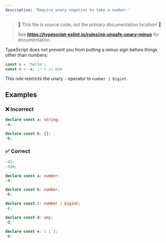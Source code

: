 ```yaml
---
description: 'Require unary negation to take a number.'
---
```


> 🛑 This file is source code, not the primary documentation location! 🛑
>
> See **https://typescript-eslint.io/rules/no-unsafe-unary-minus** for documentation.

TypeScript does not prevent you from putting a minus sign before things other than numbers:

```ts
const s = 'hello';
const x = -s; // x is NaN
```

This rule restricts the unary `-` operator to `number | bigint`.

## Examples

### ❌ Incorrect

```ts
declare const a: string;
-a;

declare const b: {};
-b;
```

### ✅ Correct

```ts
-42;
-42n;

declare const a: number;
-a;

declare const b: number;
-b;

declare const c: number | bigint;
-c;

declare const d: any;
-d;

declare const e: 1 | 2;
-e;
```
